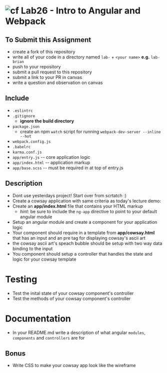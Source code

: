 ![cf](https://i.imgur.com/7v5ASc8.png) Lab26 - Intro to Angular and Webpack
======

## To Submit this Assignment
  * create a fork of this repository
  * write all of your code in a directory named `lab-` + `<your name>` **e.g.** `lab-brian`
  * push to your repository
  * submit a pull request to this repository
  * submit a link to your PR in canvas
  * write a question and observation on canvas

## Include
* `.eslintrc`
* `.gitignore`
  * **ignore the build directory**
* `package.json`
  * create an npm `watch` script for running `webpack-dev-server --inline --hot`
* `webpack.config.js`
* `.babelrc`
* `karma.conf.js`
* `app/entry.js` -- core application logic
* `app/index.html` -- application markup
* `app/base.scss` -- must be required in at top of entry.js

## Description
* Dont use yesterdays project! Start over from scrtatch :)
* Create a cowsay application with same criteria as today's lecture demo:
* Create an **app/index.html** file that contains your HTML markup
  * *hint:* be sure to include the `ng-app` directive to point to your default angular module
* Setup an angular module and create a component for your application logic
* Your component should require in a template from **app/cowsay.html** that has an input and an pre tag for displaying cowsay's ascii art
 * the cowsay ascii art's speach bubble should be setup with two way data binding to the input
* You component should setup a controller that handles the state and logic for your cowsay template

# Testing 
* Test the inital state of your cowsay component's controller
* Test the methods of your cowsay component's controller

# Documentation
* In your README.md write a description of what angular `modules`, `components` and `controllers` are for

## Bonus
* Write CSS to make your cowsay app look like the wireframe

